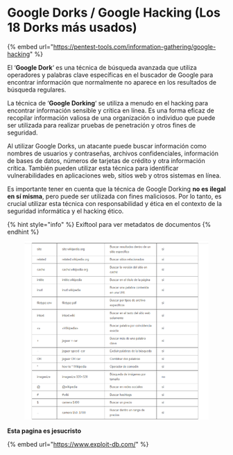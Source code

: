 # Google Dorks / Google Hacking (Los 18 Dorks más usados)

{% embed url="https://pentest-tools.com/information-gathering/google-hacking" %}

El ‘**Google Dork**‘ es una técnica de búsqueda avanzada que utiliza operadores y palabras clave específicas en el buscador de Google para encontrar información que normalmente no aparece en los resultados de búsqueda regulares.

La técnica de ‘**Google Dorking**‘ se utiliza a menudo en el hacking para encontrar información sensible y crítica en línea. Es una forma eficaz de recopilar información valiosa de una organización o individuo que puede ser utilizada para realizar pruebas de penetración y otros fines de seguridad.

Al utilizar Google Dorks, un atacante puede buscar información como nombres de usuarios y contraseñas, archivos confidenciales, información de bases de datos, números de tarjetas de crédito y otra información crítica. También pueden utilizar esta técnica para identificar vulnerabilidades en aplicaciones web, sitios web y otros sistemas en línea.

Es importante tener en cuenta que la técnica de Google Dorking **no es ilegal en sí misma**, pero puede ser utilizada con fines maliciosos. Por lo tanto, es crucial utilizar esta técnica con responsabilidad y ética en el contexto de la seguridad informática y el hacking ético.

{% hint style="info" %}
Exiftool para ver metadatos de documentos
{% endhint %}

<figure><img src="../../../.gitbook/assets/image (10).png" alt=""><figcaption></figcaption></figure>

**Esta pagina es jesucristo**

{% embed url="https://www.exploit-db.com/" %}
